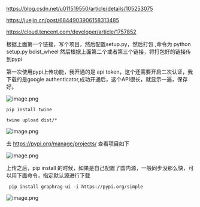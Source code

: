 https://blog.csdn.net/u011519550/article/details/105253075

https://juejin.cn/post/6844903906158313485

https://cloud.tencent.com/developer/article/1757852

根据上面第一个链接，写个项目，然后配置setup.py，然后打包 ,命令为  python setup.py bdist_wheel
然后根据上面第二个或者第三个链接，将打包好的链接传到pypi

第一次使用pypi上传功能，我开通的是 api token，这个还需要开启二次认证，我下载的是google authenticator,成功开通后，这个API很长，就显示一遍，保存好。



![image.png](https://gitee.com/hxc8/images10/raw/master/img/202409111759763.png)



```shell
pip install twine
```



```shell
twine upload dist/*
```



![image.png](https://gitee.com/hxc8/images10/raw/master/img/202409111801071.png)


去 https://pypi.org/manage/projects/  查看项目如下

![image.png](https://gitee.com/hxc8/images10/raw/master/img/202409111803526.png)



上传之后，pip install 的时候，如果是自己配置了国内源，一般同步没那么快，可以用下面命令，指定默认源进行下载

```shell
 pip install graphrag-ui -i https://pypi.org/simple
```

![image.png](https://gitee.com/hxc8/images10/raw/master/img/202409131521307.png)

